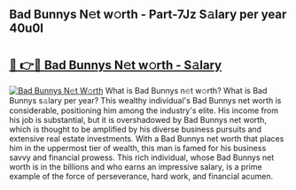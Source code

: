 ## Bad Bunnys N𝚎t w𝚘rth - Part-7Jz S𝚊lary per year 40u0I

# <h2><a href="http://gc4cyo.nevu.top/?p=Bad+Bunnys">🔗 👉🔴 Bad Bunnys N𝚎t w𝚘rth - S𝚊lary</a></h2>

[![Bad Bunnys N𝚎t W𝚘rth](https://i.imgur.com/Oavwk0R.jpeg)](http://gc4cyo.nevu.top/?p=Bad+Bunnys)
What is Bad Bunnys n𝚎t w𝚘rth? What is Bad Bunnys s𝚊lary per year?
This wealthy individual's Bad Bunnys net worth is considerable, positioning him among the industry's elite. His income from his job is substantial, but it is overshadowed by Bad Bunnys net worth, which is thought to be amplified by his diverse business pursuits and extensive real estate investments. With a Bad Bunnys net worth that places him in the uppermost tier of wealth, this man is famed for his business savvy and financial prowess. This rich individual, whose Bad Bunnys net worth is in the billions and who earns an impressive salary, is a prime example of the force of perseverance, hard work, and financial acumen.
